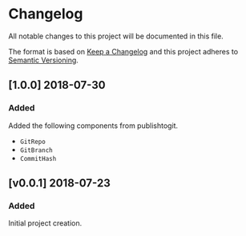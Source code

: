 # Changelog
All notable changes to this project will be documented in this file.

The format is based on [Keep a Changelog](http://keepachangelog.com/en/1.0.0/)
and this project adheres to [Semantic Versioning](http://semver.org/spec/v2.0.0.html).


## [1.0.0] 2018-07-30
### Added
Added the following components from publishtogit.
- `GitRepo`
- `GitBranch`
- `CommitHash`


## [v0.0.1] 2018-07-23
### Added
Initial project creation.

